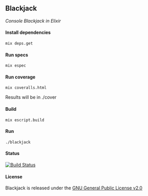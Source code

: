 ## Blackjack

*Console Blackjack in Elixir*

#### Install dependencies

```
mix deps.get
```

#### Run specs

```
mix espec
```

#### Run coverage

```
mix coveralls.html
```

Results will be in ./cover

#### Build

```
mix escript.build
```

#### Run

```
./blackjack
```

#### Status

[![Build Status](https://travis-ci.org/gdonald/blackjack-ex.svg?branch=master)](https://travis-ci.org/gdonald/blackjack-ex)

#### License

Blackjack is released under the [GNU General Public License v2.0](https://opensource.org/licenses/GPL-2.0)
